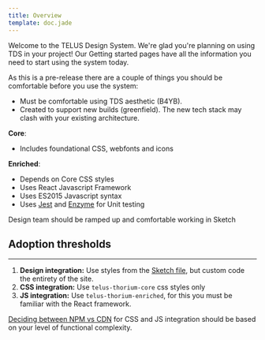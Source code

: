 ```yaml
---
title: Overview
template: doc.jade
---
```


Welcome to the TELUS Design System. We're glad you're planning on using TDS in your project! Our Getting started pages have all the information you need to start using the system today.

As this is a pre-release there are a couple of things you should be comfortable before you use the system:

- Must be comfortable using TDS aesthetic (B4YB).
- Created to support new builds (greenfield). The new tech stack may clash with your existing architecture.

**Core**:
- Includes foundational CSS, webfonts and icons

**Enriched**:
- Depends on Core CSS styles
- Uses React Javascript Framework
- Uses ES2015 Javascript syntax
- Uses [Jest](https://facebook.github.io/jest/) and [Enzyme](http://airbnb.io/enzyme/) for Unit testing


Design team should be ramped up and comfortable working in Sketch

## Adoption thresholds

---

1. **Design integration:** Use styles from the [Sketch file](/assets/downloads/thorium.sketch), but custom code the entirety of the site.
2. **CSS integration:** Use `telus-thorium-core` css styles only
3. **JS integration:** Use `telus-thorium-enriched`, for this you must be familiar with the React framework.

[Deciding between NPM vs CDN](/2-Use-TDS/1-getting-started.html#choosing-cdn-vs-npm) for CSS and JS integration should be based on your level of functional complexity.
